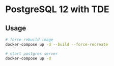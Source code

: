 # PostgreSQL 12 with TDE

## Usage

```bash
# force rebuild image
docker-compose up -d --build --force-recreate

# start postgres server
docker-compose up -d
```
